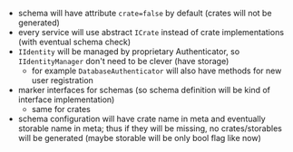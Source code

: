 - schema will have attribute `crate=false` by default (crates will not be generated)
- every service will use abstract `ICrate` instead of crate implementations (with eventual schema check)
- `IIdentity` will be managed by proprietary Authenticator, so `IIdentityManager` don't need to be clever (have storage)
	- for example `DatabaseAuthenticator` will also have methods for new user registration
- marker interfaces for schemas (so schema definition will be kind of interface implementation)
	- same for crates
- schema configuration will have crate name in meta and eventually storable name in meta; thus if they will be missing,
no crates/storables will be generated (maybe storable will be only bool flag like now)
